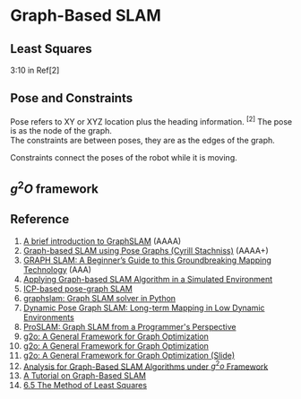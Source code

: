 # Graph-Based SLAM


## Least Squares
3:10 in Ref[2]




## Pose and Constraints
Pose refers to XY or XYZ location plus the heading information. <sup>[2]</sup> The pose is as the node of the graph. <br>
The constraints are between poses, they are as the edges of the graph.  

Constraints connect the poses of the robot while it is moving. 


## $`g^2O`$ framework







## Reference
1. [A brief introduction to GraphSLAM](https://shivachandrachary.medium.com/a-brief-introduction-to-graphslam-4204b4fce2f0) (AAAA)
2. [Graph-based SLAM using Pose Graphs (Cyrill Stachniss)](https://www.youtube.com/watch?v=uHbRKvD8TWg&t=6s) (AAAA+)
3. [GRAPH SLAM: A Beginner’s Guide to this Groundbreaking Mapping Technology](https://pub.towardsai.net/everything-you-need-to-know-about-graph-slam-7f6f567f1a31) (AAA)
4. [Applying Graph-based SLAM Algorithm in a Simulated Environment](https://iopscience.iop.org/article/10.1088/1757-899X/769/1/012035)
5. [ICP-based pose-graph SLAM](https://hal.science/hal-01522248/document)
6. [graphslam: Graph SLAM solver in Python](https://python-graphslam.readthedocs.io/en/stable/)
7. [Dynamic Pose Graph SLAM: Long-term Mapping in Low Dynamic Environments](https://www.cs.cmu.edu/~kaess/pub/WalcottBryant12iros.pdf)
8. [ProSLAM: Graph SLAM from a Programmer's Perspective](https://arxiv.org/abs/1709.04377)
9. [g2o: A General Framework for Graph Optimization](https://github.com/RainerKuemmerle/g2o)
10. [g2o: A General Framework for Graph Optimization](http://ais.informatik.uni-freiburg.de/publications/papers/kuemmerle11icra.pdf)
11. [g2o: A General Framework for Graph Optimization (Slide)](https://cse.sc.edu/~yiannisr/774/2015/g2o.pdf)
12. [Analysis for Graph-Based SLAM Algorithms under $`g^2o`$ Framework](https://www.cs.cmu.edu/~tianxian/files/Analysis_for_Graph_Based_SLAM_Algorithms_under_g2o_Framework.pdf)
13. [A Tutorial on Graph-Based SLAM](http://www2.informatik.uni-freiburg.de/~stachnis/pdf/grisetti10titsmag.pdf)
14. [6.5 The Method of Least Squares](https://textbooks.math.gatech.edu/ila/least-squares.html)

